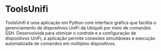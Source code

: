 # ToolsUnifi
ToolsUnifi é uma aplicação em Python com interface gráfica que facilita o gerenciamento de dispositivos UniFi da Ubiquiti por meio de comandos SSH. Desenvolvida para otimizar o controle e a configuração de dispositivos UniFi, a aplicação permite conexões simultâneas e execução automatizada de comandos em múltiplos dispositivos.
